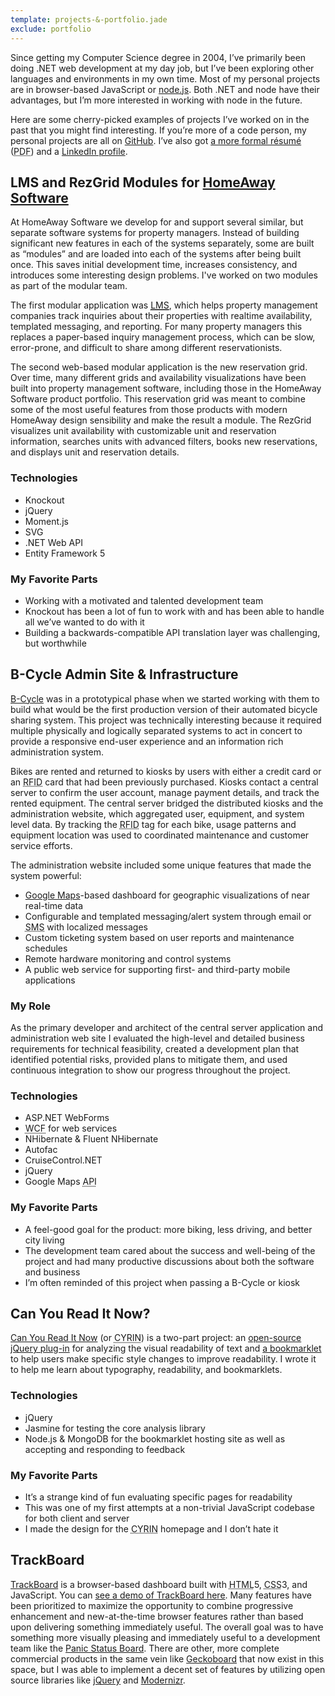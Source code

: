 ```yaml
---
template: projects-&-portfolio.jade
exclude: portfolio
---
```

Since getting my Computer Science degree in 2004, I&rsquo;ve primarily been doing <span class="caphappy">.NET</span> web development at my day job, but I&rsquo;ve been exploring other languages and environments in my own time. Most of my personal projects are in browser-based JavaScript or [node.js](http://nodejs.org). Both <span class="caphappy">.NET</span> and node have their advantages, but I&rsquo;m more interested in working with node in the future.

Here are some cherry-picked examples of projects I&rsquo;ve worked on in the past that you might find interesting. If you&rsquo;re more of a code person, my personal projects are all on [GitHub](https://github.com/kevingorski). I&rsquo;ve also got [a more formal résumé](Kevin%20Gorski%20-%20Resume.pdf) (<abbr title="Portable Document Format">PDF</abbr>) and a [LinkedIn profile](https://www.linkedin.com/in/kevingorski/).


## <a name="rezgrid">LMS and RezGrid Modules for [HomeAway Software](http://software.homeaway.com/)</a>

At HomeAway Software we develop for and support several similar, but separate software systems for property managers. Instead of building significant new features in each of the systems separately, some are built as &ldquo;modules&rdquo; and are loaded into each of the systems after being built once. This saves initial development time, increases consistency, and introduces some interesting design problems. I've worked on two modules as part of the modular team.

The first modular application was [<abbr title="Lead Management System">LMS</abbr>](http://software.homeaway.com/vacation-rentals/products/lead-management), which helps property management companies track inquiries about their properties with realtime availability, templated messaging, and reporting. For many property managers this replaces a paper-based inquiry management process, which can be slow, error-prone, and difficult to share among different reservationists.

The second web-based modular application is the new reservation grid. Over time, many different grids and availability visualizations have been built into property management software, including those in the HomeAway Software product portfolio. This reservation grid was meant to combine some of the most useful features from those products with modern HomeAway design sensibility and make the result a module. The RezGrid visualizes unit availability with customizable unit and reservation information, searches units with advanced filters, books new reservations, and displays unit and reservation details.

### Technologies

* <span>Knockout</span>
* <span>jQuery</span>
* <span>Moment.js</span>
* <span>SVG</span>
* <span><span class="caphappy">.NET</span> Web API</span>
* <span>Entity Framework 5</span>

### My Favorite Parts

* <span>Working with a motivated and talented development team</span>
* <span>Knockout has been a lot of fun to work with and has been able to handle all we&rsquo;ve wanted to do with it</span> 
* <span>Building a backwards-compatible API translation layer was challenging, but worthwhile</span>


## <a name="bcycle">B-Cycle Admin Site & Infrastructure</a>

[B-Cycle](http://bcycle.com) was in a prototypical phase when we started working with them to build what would be the first production version of their automated bicycle sharing system. This project was technically interesting because it required multiple physically and logically separated systems to act in concert to provide a responsive end-user experience and an information rich administration system.

Bikes are rented and returned to kiosks by users with either a credit card or an <abbr title="Radio Frequency Identification">RFID</abbr> card that had been previously purchased. Kiosks contact a central server to confirm the user account, manage payment details, and track the rented equipment. The central server bridged the distributed kiosks and the administration website, which aggregated user, equipment, and system level data. By tracking the <abbr title="Radio Frequency Identification">RFID</abbr> tag for each bike, usage patterns and equipment location was used to coordinated maintenance and customer service efforts.

The administration website included some unique features that made the system powerful:

* <span>[Google Maps](http://maps.google.com/)-based dashboard for geographic visualizations of near real-time data</span>
* <span>Configurable and templated messaging/alert system through email or <abbr title="Short Message Service">SMS</abbr> with localized messages</span>
* <span>Custom ticketing system based on user reports and maintenance schedules</span>
* <span>Remote hardware monitoring and control systems</span>
* <span>A public web service for supporting first- and third-party mobile applications</span>

### My Role

As the primary developer and architect of the central server application and administration web site I evaluated the high-level and detailed business requirements for technical feasibility, created a development plan that identified potential risks, provided plans to mitigate them, and used continuous integration to show our progress throughout the project.

### Technologies

* <span><span class="caphappy">ASP.NET</span> WebForms</span>
* <span><abbr title="Windows Communication Foundation">WCF</abbr> for web services</span>
* <span>NHibernate & Fluent NHibernate</span>
* <span>Autofac</span>
* <span>CruiseControl<span class="caphappy">.NET</span></span>
* <span>jQuery</span>
* <span>Google Maps <abbr title="Application Programming Interface">API</abbr></span>

### My Favorite Parts

* <span>A feel-good goal for the product: more biking, less driving, and better city living</span>
* <span>The development team cared about the success and well-being of the project and had many productive discussions about both the software and business</span>
* <span>I&rsquo;m often reminded of this project when passing a B-Cycle or kiosk</span>


## <a name="cyrin">Can You Read It Now?</a>

[Can You Read It Now](http://canyoureaditnow.com/) (or <abbr title="Can You Read It Now">CYRIN</abbr>) is a two-part project: an [open-source jQuery plug-in](https://github.com/kevingorski/CanYouReadItNow) for analyzing the visual readability of text and [a bookmarklet](http://canyoureaditnow.com/) to help users make specific style changes to improve readability. I wrote it to help me learn about typography, readability, and bookmarklets.

### Technologies

* <span>jQuery</span>
* <span>Jasmine for testing the core analysis library</span>
* <span>Node.js & MongoDB for the bookmarklet hosting site as well as accepting and responding to feedback</span>

### My Favorite Parts

* <span>It&rsquo;s a strange kind of fun evaluating specific pages for readability</span>
* <span>This was one of my first attempts at a non-trivial JavaScript codebase for both client and server</span>
* <span>I made the design for the <abbr title="Can You Read It Now">CYRIN</abbr> homepage and I don&rsquo;t hate it</span>


## <a name="trackboard">TrackBoard</a>

[TrackBoard](https://github.com/kevingorski/TrackBoard) is a browser-based dashboard built with <abbr title="Hypertext Markup Language">HTML</abbr>5, <abbr title="Cascading Style Sheets">CSS</abbr>3, and JavaScript. You can [see a demo of TrackBoard here](http://kevingorski.github.com/TrackBoard). Many features have been prioritized to maximize the opportunity to combine progressive enhancement and new-at-the-time browser features rather than based upon delivering something immediately useful. The overall goal was to have something more visually pleasing and immediately useful to a development team like the [Panic Status Board](http://www.panic.com/blog/2010/03/the-panic-status-board/). There are other, more complete commercial products in the same vein like [Geckoboard](http://www.geckoboard.com/) that now exist in this space, but I was able to implement a decent set of features by utilizing open source libraries like [jQuery](http://jquery.com/) and [Modernizr](http://modernizr.com/).